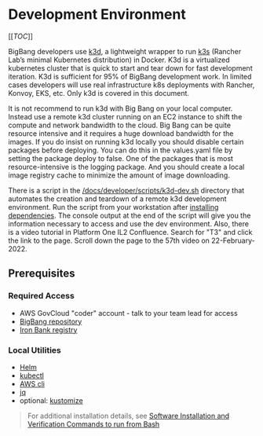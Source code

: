 # Development Environment

[[_TOC_]]

BigBang developers use [k3d](https://k3d.io/), a lightweight wrapper to run [k3s](https://github.com/rancher/k3s) (Rancher Lab’s minimal Kubernetes distribution) in Docker. K3d is a virtualized kubernetes cluster that is quick to start and tear down for fast development iteration. K3d is sufficient for 95% of BigBang development work. In limited cases developers will use real infrastructure k8s deployments with Rancher, Konvoy, EKS, etc. Only k3d is covered in this document.

It is not recommend to run k3d with Big Bang on your local computer. Instead use a remote k3d cluster running on an EC2 instance to shift the compute and network bandwidth to the cloud. Big Bang can be quite resource intensive and it requires a huge download bandwidth for the images. If you do insist on running k3d locally you should disable certain packages before deploying. You can do this in the values.yaml file by setting the package deploy to false. One of the packages that is most resource-intensive is the logging package. And you should create a local image registry cache to minimize the amount of image downloading.

There is a script in the [/docs/developer/scripts/k3d-dev.sh](./scripts/) directory that automates the creation and teardown of a remote k3d development environment. Run the script from your workstation after [installing dependencies](/docs/developer/scripts/README.md). The console output at the end of the script will give you the information necessary to access and use the dev environment. Also, there is a video tutorial in Platform One IL2 Confluence. Search for "T3" and click the link to the page. Scroll down the page to the 57th video on 22-February-2022.

## Prerequisites

### Required Access

- AWS GovCloud "coder" account - talk to your team lead for access
- [BigBang repository](https://repo1.dso.mil/platform-one/big-bang/bigbang)
- [Iron Bank registry](https://registry1.dso.mil/)

### Local Utilities

- [Helm](https://helm.sh/docs/intro/install/)
- [kubectl](https://kubernetes.io/docs/tasks/tools/install-kubectl/)
- [AWS cli](https://docs.aws.amazon.com/cli/latest/userguide/getting-started-install.html)
- [jq](https://stedolan.github.io/jq/download/)
- optional: [kustomize](https://kubectl.docs.kubernetes.io/installation/kustomize/)

> For additional installation details, see [Software Installation and Verification Commands to run from Bash](https://repo1.dso.mil/platform-one/onboarding/big-bang/engineering-cohort/-/blob/master/lab_guides/01-Preflight-Access-Checks/A-software-check.md)

